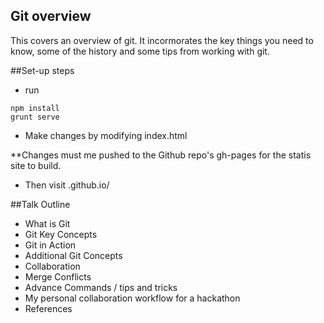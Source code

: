 ## Git overview
This covers an overview of git.  It incormorates the key things you need to know, some of the history and some tips from working with git.

##Set-up steps

- run
```
npm install
grunt serve
```

- Make changes by modifying index.html

**Changes must me pushed to the Github repo's gh-pages for the statis site to build.

- Then visit <username>.github.io/<project name>

##Talk Outline
- What is Git
- Git Key Concepts
- Git in Action
- Additional Git Concepts
- Collaboration
- Merge Conflicts
- Advance Commands / tips and tricks
- My personal collaboration workflow for a hackathon
- References